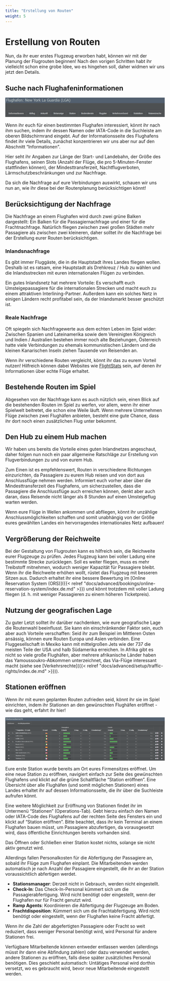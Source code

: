 ```yaml
---
title: "Erstellung von Routen"
weight: 5
---
```


# Erstellung von Routen

Nun, da ihr euer erstes Flugzeug erworben habt, können wir mit der Planung der Flugrouten beginnen! Nach den vorigen Schritten habt ihr vielleicht schon eine grobe Idee, wo es hingehen soll, daher widmen wir uns jetzt den Details.

## Suche nach Flughafeninformationen

![Flughafen-Details](flughafen_02.PNG "Flughafen-Details")

Wenn ihr euch für einen bestimmten Flughafen interessiert, könnt ihr nach ihm suchen, indem ihr dessen Namen oder IATA-Code in die Suchleiste am oberen Bildschirmrand eingebt. Auf der Informationsseite des Flughafens findet ihr viele Details, zunächst konzentrieren wir uns aber nur auf den Abschnitt “Informationen".

Hier seht ihr Angaben zur Länge der Start- und Landebahn, der Größe des Flughafens, seinen Slots (Anzahl der Flüge, die pro 5-Minuten-Fenster stattfinden können), der Mindesttransferzeit, Nachtflugverboten, Lärmschutzbeschränkungen und zur Nachfrage.

Da sich die Nachfrage auf eure Verbindungen auswirkt, schauen wir uns nun an, wie ihr diese bei der Routenplanung berücksichtigen könnt!

## Berücksichtigung der Nachfrage

Die Nachfrage an einem Flughafen wird durch zwei grüne Balken dargestellt: Ein Balken für die Passagiernachfrage und einer für die Frachtnachfrage. Natürlich fliegen zwischen zwei großen Städten mehr Passagiere als zwischen zwei kleineren, daher solltet ihr die Nachfrage bei der Erstellung eurer Routen berücksichtigen.

### Inlandsnachfrage

Es gibt immer Fluggäste, die in die Hauptstadt ihres Landes fliegen wollen. Deshalb ist es ratsam, eine Hauptstadt als Drehkreuz / Hub zu wählen und die Inlandsstrecken mit euren internationalen Flügen zu verbinden.

Ein gutes Inlandsnetz hat mehrere Vorteile: Es verschafft euch Umsteigepassagiere für die internationalen Strecken und macht euch zu einem attraktiven Interlining-Partner. Außerdem kann ein solches Netz in einigen Ländern recht profitabel sein, da der Inlandsmarkt besser geschützt ist.

### Reale Nachfrage

Oft spiegeln sich Nachfragewerte aus dem echten Leben im Spiel wider: Zwischen Spanien und Lateinamerika sowie dem Vereinigten Königreich und Indien / Australien bestehen immer noch alte Beziehungen, Österreich hatte viele Verbindungen zu ehemals kommunistischen Ländern und die kleinen Kanarischen Inseln ziehen Tausende von Reisenden an.

Wenn ihr verschiedene Routen vergleicht, könnt ihr das zu eurem Vorteil nutzen! Hilfreich können dabei Websites wie [FlightStats](http://www.flightstats.com) sein, auf denen ihr Informationen über echte Flüge erhaltet.

## Bestehende Routen im Spiel

Abgesehen von der Nachfrage kann es auch nützlich sein, einen Blick auf die bestehenden Routen im Spiel zu werfen, vor allem, wenn ihr einer Spielwelt beitretet, die schon eine Weile läuft. Wenn mehrere Unternehmen Flüge zwischen zwei Flughäfen anbieten, besteht eine gute Chance, dass ihr dort noch einen zusätzlichen Flug unter bekommt.

## Den Hub zu einem Hub machen

Wir haben uns bereits die Vorteile eines guten Inlandnetzes angeschaut, daher folgen nun noch ein paar allgemeine Ratschläge zur Erstellung von Flugverbindungen zu und von eurem Hub.

Zum Einen ist es empfehlenswert, Routen in verschiedene Richtungen einzurichten, da Passagiere zu eurem Hub reisen und von dort aus Anschlussflüge nehmen werden. Informiert euch vorher aber über die Mindesttransferzeit des Flughafens, um sicherzustellen, dass die Passagiere die Anschlussflüge auch erreichen können, denkt aber auch daran, dass Reisende nicht länger als 8 Stunden auf einen Umsteigeflug warten werden.

Wenn eure Flüge in Wellen ankommen und abfliegen, könnt ihr unzählige Anschlussmöglichkeiten schaffen und somit unabhängig von der Größe eures gewählten Landes ein hervorragendes internationales Netz aufbauen!

## Vergrößerung der Reichweite

Bei der Gestaltung von Flugrouten kann es hilfreich sein, die Reichweite eurer Flugzeuge zu prüfen. Jedes Flugzeug kann bei voller Ladung eine bestimmte Strecke zurücklegen. Soll es weiter fliegen, muss es mehr Treibstoff mitnehmen, wodurch weniger Kapazität für Passagiere bleibt. Wenn ihr die Reichweite erhöhen wollt, rüstet das Flugzeug mit besseren Sitzen aus. Dadurch erhaltet ihr eine bessere Bewertung im [Online Reservation System (ORS)]({{< relref "docs/advanced/bookings/online-reservation-system/index.de.md" >}}) und könnt trotzdem mit voller Ladung fliegen (d. h. mit weniger Passagieren zu einem höheren Ticketpreis).

## Nutzung der geografischen Lage

Zu guter Letzt solltet ihr darüber nachdenken, wie eure geografische Lage die Routenwahl beeinflusst. Sie kann ein einschränkender Faktor sein, euch aber auch Vorteile verschaffen: Seid ihr zum Beispiel im Mittleren Osten ansässig, können eure Routen Europa und Asien verbinden. Eine Fluggesellschaft in Mexiko kann mit mittelgroßen Jets wie der 737 die meisten Teile der USA und halb Südamerika erreichen. In Afrika gibt es nicht so viele große Flughäfen, aber mehrere afrikanische Länder haben das Yamoussoukro-Abkommen unterzeichnet, das Via-Flüge interessant macht (siehe see [Verkehrsrechte]({{< relref "docs/advanced/setup/traffic-rights/index.de.md" >}})).

## Stationen eröffnen

Wenn ihr mit euren geplanten Routen zufrieden seid, könnt ihr sie im Spiel einrichten, indem ihr Stationen an den gewünschten Flughäfen eröffnet - wie das geht, erfahrt ihr hier!

![Übersicht der Stationen](stationen_01.PNG "Übersicht der Stationen")

Eure erste Station wurde bereits am Ort eures Firmensitzes eröffnet. Um eine neue Station zu eröffnen, navigiert einfach zur Seite des gewünschten Flughafens und klickt auf die grüne Schaltfläche “Station eröffnen”. Eine Übersicht über alle Flughäfen (und somit möglichen Stationen) eines Landes erhaltet ihr auf dessen Informationsseite, die ihr über die Suchleiste aufrufen könnt.

Eine weitere Möglichkeit zur Eröffnung von Stationen findet ihr im Untermenü “Stationen” (Operations-Tab). Gebt hierzu einfach den Namen oder IATA-Code des Flughafens auf der rechten Seite des Fensters ein und klickt auf “Station eröffnen”. Bitte beachtet, dass ihr kein Terminal an einem Flughafen bauen müsst, um Passagiere abzufertigen, da vorausgesetzt wird, dass öffentliche Einrichtungen bereits vorhanden sind.

Das Öffnen oder Schließen einer Station kostet nichts, solange sie nicht aktiv genutzt wird.

Allerdings fallen Personalkosten für die Abfertigung der Passagiere an, sobald ihr Flüge zum Flughafen einplant. Die Mitarbeitenden werden automatisch je nach Anzahl der Passagiere eingestellt, die ihr an der Station voraussichtlich abfertigen werdet.

* **Stationsmanager**: Derzeit nicht in Gebrauch, werden nicht eingestellt.
* **Check-In**: Das Check-In-Personal kümmert sich um die Passagierabfertigung. Wird nicht benötigt oder eingestellt, wenn der Flughafen nur für Fracht genutzt wird.
* **Ramp Agents**: Koordinieren die Abfertigung der Flugzeuge am Boden.
* **Frachtdisposition**: Kümmert sich um die Frachtabfertigung. Wird nicht benötigt oder eingestellt, wenn der Flughafen keine Fracht abfertigt.

Wenn ihr die Zahl der abgefertigten Passagiere oder Fracht so weit reduziert, dass weniger Personal benötigt wird, wird Personal für andere Stationen frei.

Verfügbare Mitarbeitende können entweder entlassen werden (allerdings müsst ihr dann eine Abfindung zahlen) oder dazu verwendet werden, andere Stationen zu eröffnen, falls diese später zusätzliches Personal benötigen. Dies geschieht automatisch: Untätiges Personal wird dorthin versetzt, wo es gebraucht wird, bevor neue Mitarbeitende eingestellt werden.
